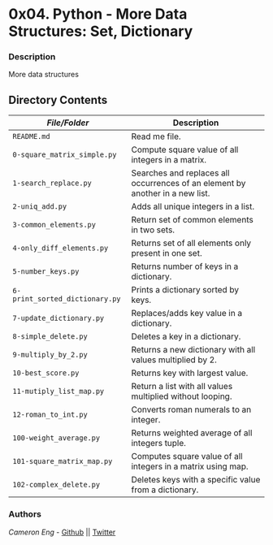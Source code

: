 # 0x04. Python - More Data Structures: Set, Dictionary
### Description
More data structures

## Directory Contents

|   ***File/Folder***    |  **Description**                       |
|---------------|---------------------------------------|
| `README.md` |  Read me file. |
| `0-square_matrix_simple.py` | Compute square value of all integers in a matrix. |
| `1-search_replace.py` | Searches and replaces all occurrences of an element by another in a new list.  |
| `2-uniq_add.py` | Adds all unique integers in a list. |
| `3-common_elements.py` | Return set of common elements in two sets. |
| `4-only_diff_elements.py` | Returns set of all elements only present in one set. |
| `5-number_keys.py` | Returns number of keys in a dictionary. |
| `6-print_sorted_dictionary.py` | Prints a dictionary sorted by keys. |
| `7-update_dictionary.py` | Replaces/adds key value in a dictionary. |
| `8-simple_delete.py` | Deletes a key in a dictionary. |
| `9-multiply_by_2.py` | Returns a new dictionary with all values multiplied by 2. |
| `10-best_score.py` | Returns key with largest value. |
| `11-mutiply_list_map.py` | Return a list with all values multiplied without looping. |
| `12-roman_to_int.py` | Converts roman numerals to an integer. |
| `100-weight_average.py` | Returns weighted average of all integers tuple. |
| `101-square_matrix_map.py` | Computes square value of all integers in a matrix using map. |
| `102-complex_delete.py` | Deletes keys with a specific value from a dictionary. |

### Authors
*Cameron Eng* - [Github](https://github.com/c_eng/) || [Twitter](https://twitter.com/c33Eng)
